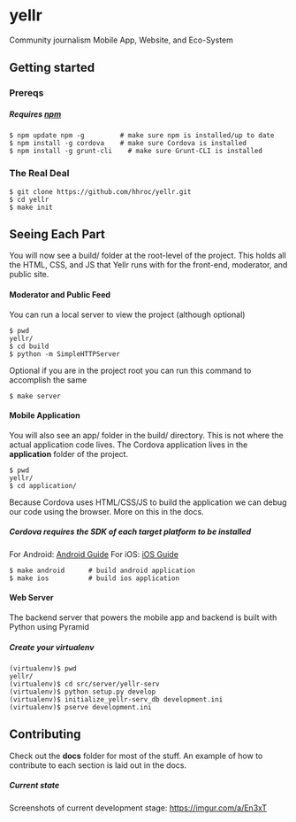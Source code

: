 # yellr
Community journalism Mobile App, Website, and Eco-System



## Getting started

### Prereqs
##### Requires [npm](https://www.npmjs.org/)
```
$ npm update npm -g         # make sure npm is installed/up to date
$ npm install -g cordova    # make sure Cordova is installed
$ npm install -g grunt-cli    # make sure Grunt-CLI is installed
```


### The Real Deal
```
$ git clone https://github.com/hhroc/yellr.git
$ cd yellr
$ make init
```




## Seeing Each Part
You will now see a build/ folder at the root-level of the project. This holds all the HTML, CSS, and JS that Yellr runs with for the front-end, moderator, and public site.


#### Moderator and Public Feed
You can run a local server to view the project (although optional)
```
$ pwd
yellr/
$ cd build
$ python -m SimpleHTTPServer
```
Optional if you are in the project root you can run this command to accomplish the same
```
$ make server
```


#### Mobile Application
You will also see an app/ folder in the build/ directory. This is not where the actual application code lives. The Cordova application lives in the __application__ folder of the project.

```
$ pwd
yellr/
$ cd application/
```
Because Cordova uses HTML/CSS/JS to build the application we can debug our code using the browser. More on this in the docs.

##### Cordova requires the SDK of each target platform to be installed
For Android: [Android Guide](https://cordova.apache.org/docs/en/3.0.0/guide_platforms_android_index.md.html#Android%20Platform%20Guide)
For iOS: [iOS Guide](https://cordova.apache.org/docs/en/3.0.0/guide_platforms_ios_index.md.html#iOS%20Platform%20Guide)
```
$ make android      # build android application
$ make ios          # build ios application
```



#### Web Server
The backend server that powers the mobile app and backend is built with Python using Pyramid
##### Create your virtualenv
```
(virtualenv)$ pwd
yellr/
(virtualenv)$ cd src/server/yellr-serv
(virtualenv)$ python setup.py develop
(virtualenv)$ initialize_yellr-serv_db development.ini
(virtualenv)$ pserve development.ini
```





## Contributing
Check out the __docs__ folder for most of the stuff. An example of how to contribute to each section is laid out in the docs.





##### Current state
Screenshots of current development stage:
https://imgur.com/a/En3xT
